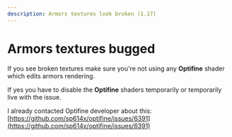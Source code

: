 ```yaml
---
description: Armors textures look broken (1.17)
---
```


# Armors textures bugged

If you see broken textures make sure you're not using any **Optifine** shader which edits armors rendering.

If yes you have to disable the **Optifine** shaders temporarily or temporarily live with the issue.

I already contacted Optifine developer about this: [https://github.com/sp614x/optifine/issues/6391](https://github.com/sp614x/optifine/issues/6391)
